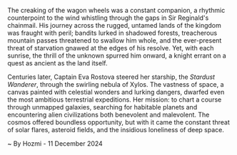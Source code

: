 
The creaking of the wagon wheels was a constant companion, a rhythmic counterpoint to the wind whistling through the gaps in Sir Reginald's chainmail.  His journey across the rugged, untamed lands of the kingdom was fraught with peril; bandits lurked in shadowed forests, treacherous mountain passes threatened to swallow him whole, and the ever-present threat of starvation gnawed at the edges of his resolve.  Yet, with each sunrise, the thrill of the unknown spurred him onward, a knight errant on a quest as ancient as the land itself.

Centuries later, Captain Eva Rostova steered her starship, the *Stardust Wanderer*, through the swirling nebula of Xylos.  The vastness of space, a canvas painted with celestial wonders and lurking dangers, dwarfed even the most ambitious terrestrial expeditions.  Her mission: to chart a course through unmapped galaxies, searching for habitable planets and encountering alien civilizations both benevolent and malevolent.  The cosmos offered boundless opportunity, but with it came the constant threat of solar flares, asteroid fields, and the insidious loneliness of deep space.

~ By Hozmi - 11 December 2024
